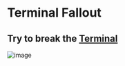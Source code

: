 # Terminal Fallout
## Try to break the <a href="https://lauro-ss.github.io/Terminal_Fallout/">Terminal</a>
![image](https://user-images.githubusercontent.com/69280619/194738997-9656cae7-6d28-4e38-a658-ad3ceef3458f.png)

